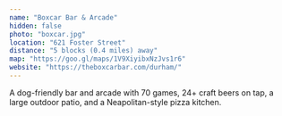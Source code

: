 ```yaml
---
name: "Boxcar Bar & Arcade"
hidden: false
photo: "boxcar.jpg"
location: "621 Foster Street"
distance: "5 blocks (0.4 miles) away"
map: "https://goo.gl/maps/1V9XiyibxNzJvs1r6"
website: "https://theboxcarbar.com/durham/"
---
```


A dog-friendly bar and arcade with 70 games, 24+ craft beers on tap, a large outdoor patio, and a Neapolitan-style pizza kitchen.

